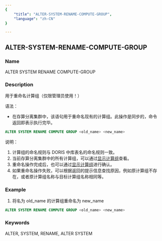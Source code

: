 ```yaml
---
{
    "title": "ALTER-SYSTEM-RENAME-COMPUTE-GROUP",
    "language": "zh-CN"
}

---
```


<!--
Licensed to the Apache Software Foundation (ASF) under one
or more contributor license agreements.  See the NOTICE file
distributed with this work for additional information
regarding copyright ownership.  The ASF licenses this file
to you under the Apache License, Version 2.0 (the
"License"); you may not use this file except in compliance
with the License.  You may obtain a copy of the License at

  http://www.apache.org/licenses/LICENSE-2.0

Unless required by applicable law or agreed to in writing,
software distributed under the License is distributed on an
"AS IS" BASIS, WITHOUT WARRANTIES OR CONDITIONS OF ANY
KIND, either express or implied.  See the License for the
specific language governing permissions and limitations
under the License.
-->

## ALTER-SYSTEM-RENAME-COMPUTE-GROUP

### Name

ALTER SYSTEM RENAME COMPUTE-GROUP

### Description

用于重命名计算组（仅限管理员使用！）

语法：

- 在存算分离集群中，该语句用于重命名现有的计算组。此操作是同步的，命令返回即表示执行完毕。

```sql
ALTER SYSTEM RENAME COMPUTE GROUP <old_name> <new_name>
```

说明：
1. 计算组的命名规则与 DORIS 中库表名的命名规则一致。
2. 当前存算分离集群中的所有计算组，可以通过[显示计算组](../../../../sql-manual/sql-statements/cluster-management/compute-management/SHOW-COMPUTE-GROUPS)查看。
3. 重命名操作完成后，也可以通过[显示计算组](../../../../sql-manual/sql-statements/cluster-management/compute-management/SHOW-COMPUTE-GROUPS)进行确认。
4. 如果重命名操作失败，可以根据返回的提示信息查找原因，例如原计算组不存在，或者原计算组名称与目标计算组名称相同等。

### Example

1. 将名为 old_name 的计算组重命名为 new_name

```sql
ALTER SYSTEM RENAME COMPUTE GROUP <old_name> <new_name>
```

### Keywords

ALTER, SYSTEM, RENAME, ALTER SYSTEM
